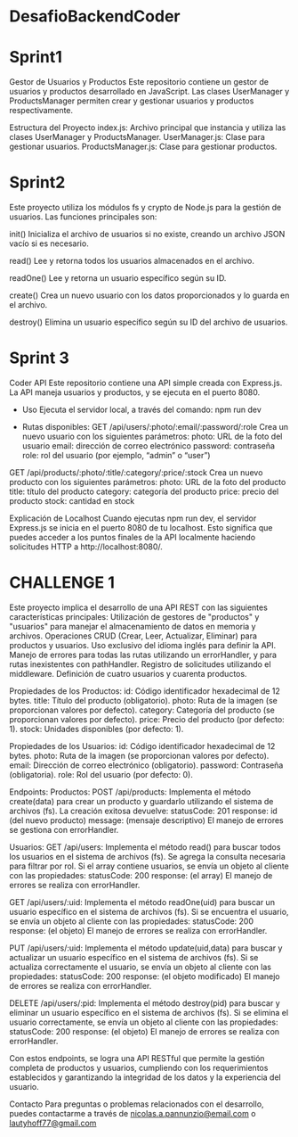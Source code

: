 # DesafioBackendCoder
# Sprint1

Gestor de Usuarios y Productos
Este repositorio contiene un gestor de usuarios y productos desarrollado en JavaScript. Las clases UserManager y ProductsManager permiten crear y gestionar usuarios y productos respectivamente.

Estructura del Proyecto
index.js: Archivo principal que instancia y utiliza las clases UserManager y ProductsManager.
UserManager.js: Clase para gestionar usuarios.
ProductsManager.js: Clase para gestionar productos.

# Sprint2
Este proyecto utiliza los módulos fs y crypto de Node.js para la gestión de usuarios. Las funciones principales son:

init()
Inicializa el archivo de usuarios si no existe, creando un archivo JSON vacío si es necesario.

read()
Lee y retorna todos los usuarios almacenados en el archivo.

readOne()
Lee y retorna un usuario específico según su ID.

create()
Crea un nuevo usuario con los datos proporcionados y lo guarda en el archivo.

destroy()
Elimina un usuario específico según su ID del archivo de usuarios.

# Sprint 3
Coder API
Este repositorio contiene una API simple creada con Express.js. La API maneja usuarios y productos, y se ejecuta en el puerto 8080.

* Uso
Ejecuta el servidor local, a través del comando: npm run dev

* Rutas disponibles:
GET /api/users/:photo/:email/:password/:role 
Crea un nuevo usuario con los siguientes parámetros:
photo: URL de la foto del usuario
email: dirección de correo electrónico
password: contraseña
role: rol del usuario (por ejemplo, “admin” o “user”)

GET /api/products/:photo/:title/:category/:price/:stock 
Crea un nuevo producto con los siguientes parámetros:
photo: URL de la foto del producto
title: título del producto
category: categoría del producto
price: precio del producto
stock: cantidad en stock

Explicación de Localhost
Cuando ejecutas npm run dev, el servidor Express.js se inicia en el puerto 8080 de tu localhost. Esto significa que puedes acceder a los puntos finales de la API localmente haciendo solicitudes HTTP a http://localhost:8080/.

# CHALLENGE 1

Este proyecto implica el desarrollo de una API REST con las siguientes características principales:
Utilización de gestores de "productos" y "usuarios" para manejar el almacenamiento de datos en memoria y archivos.
Operaciones CRUD (Crear, Leer, Actualizar, Eliminar) para productos y usuarios.
Uso exclusivo del idioma inglés para definir la API.
Manejo de errores para todas las rutas utilizando un errorHandler, y para rutas inexistentes con pathHandler.
Registro de solicitudes utilizando el middleware.
Definición de cuatro usuarios y cuarenta productos.

Propiedades de los Productos:
id: Código identificador hexadecimal de 12 bytes.
title: Título del producto (obligatorio).
photo: Ruta de la imagen (se proporcionan valores por defecto).
category: Categoría del producto (se proporcionan valores por defecto).
price: Precio del producto (por defecto: 1).
stock: Unidades disponibles (por defecto: 1).

Propiedades de los Usuarios:
id: Código identificador hexadecimal de 12 bytes.
photo: Ruta de la imagen (se proporcionan valores por defecto).
email: Dirección de correo electrónico (obligatorio).
password: Contraseña (obligatoria).
role: Rol del usuario (por defecto: 0).

Endpoints: Productos:
POST /api/products: Implementa el método create(data) para crear un producto y guardarlo utilizando el sistema de archivos (fs). La creación exitosa devuelve:
statusCode: 201
response: id (del nuevo producto)
message: (mensaje descriptivo)
El manejo de errores se gestiona con errorHandler.

Usuarios:
GET /api/users: Implementa el método read() para buscar todos los usuarios en el sistema de archivos (fs). Se agrega la consulta necesaria para filtrar por rol. Si el array contiene usuarios, se envía un objeto al cliente con las propiedades:
statusCode: 200
response: (el array)
El manejo de errores se realiza con errorHandler.

GET /api/users/:uid: Implementa el método readOne(uid) para buscar un usuario específico en el sistema de archivos (fs). Si se encuentra el usuario, se envía un objeto al cliente con las propiedades:
statusCode: 200
response: (el objeto)
El manejo de errores se realiza con errorHandler.

PUT /api/users/:uid: Implementa el método update(uid,data) para buscar y actualizar un usuario específico en el sistema de archivos (fs). Si se actualiza correctamente el usuario, se envía un objeto al cliente con las propiedades:
statusCode: 200
response: (el objeto modificado)
El manejo de errores se realiza con errorHandler.

DELETE /api/users/:pid: Implementa el método destroy(pid) para buscar y eliminar un usuario específico en el sistema de archivos (fs). Si se elimina el usuario correctamente, se envía un objeto al cliente con las propiedades:
statusCode: 200
response: (el objeto)
El manejo de errores se realiza con errorHandler.

Con estos endpoints, se logra una API RESTful que permite la gestión completa de productos y usuarios, cumpliendo con los requerimientos establecidos y garantizando la integridad de los datos y la experiencia del usuario.

Contacto
Para preguntas o problemas relacionados con el desarrollo, puedes contactarme a través de nicolas.a.pannunzio@email.com o lautyhoff77@gmail.com
